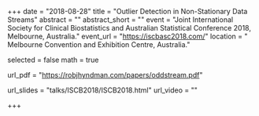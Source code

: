 +++
date = "2018-08-28"
title = "Outlier Detection in Non-Stationary Data Streams"
abstract = ""
abstract_short = ""
event = "Joint International Society for Clinical Biostatistics and Australian Statistical Conference 2018, Melbourne, Australia."
event_url = "https://iscbasc2018.com/"
location = " Melbourne Convention and Exhibition Centre, Australia."
  
  
selected = false
math = true
  
url_pdf = "https://robjhyndman.com/papers/oddstream.pdf"
  
url_slides = "talks/ISCB2018/ISCB2018.html"
url_video = ""
  
+++
    
    
    
    